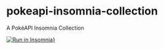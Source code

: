 # pokeapi-insomnia-collection

A PokéAPI Insomnia Collection

[![Run in Insomnia}](https://insomnia.rest/images/run.svg)](https://insomnia.rest/run/?label=Pok%C3%A9API&uri=https%3A%2F%2Fraw.githubusercontent.com%2FGabb-c%2Fpokeapi-insomnia-collection%2Fmain%2Fpokeapi.json)
